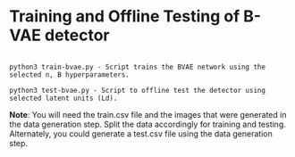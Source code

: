 # Training and Offline Testing of B-VAE detector


```

python3 train-bvae.py - Script trains the BVAE network using the selected n, B hyperparameters.

python3 test-bvae.py - Script to offline test the detector using selected latent units (Ld).

```
**Note**: You will need the train.csv file and the images that were generated in the data generation step. Split the data accordingly for training and testing. Alternately, you could generate a test.csv file using the data generation step. 
